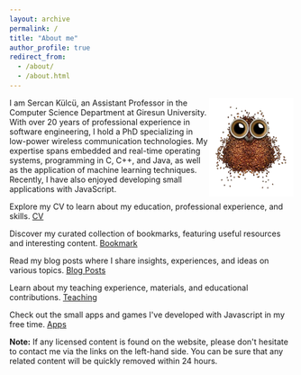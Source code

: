 ```yaml
---
layout: archive
permalink: /
title: "About me"
author_profile: true
redirect_from: 
  - /about/
  - /about.html
---
```


<img align="right" width="150" alt="owl coffee beans" src="/images/owl-coffee-beans.webp">

I am Sercan Külcü, an Assistant Professor in the Computer Science Department at Giresun University. With over 20 years of professional experience in software engineering, I hold a PhD specializing in low-power wireless communication technologies. My expertise spans embedded and real-time operating systems, programming in C, C++, and Java, as well as the application of machine learning techniques. Recently, I have also enjoyed developing small applications with JavaScript.

Explore my CV to learn about my education, professional experience, and skills. [CV](cv)

Discover my curated collection of bookmarks, featuring useful resources and interesting content. [Bookmark](bookmarks)

Read my blog posts where I share insights, experiences, and ideas on various topics. [Blog Posts](blogs)

Learn about my teaching experience, materials, and educational contributions. [Teaching](teaching)

Check out the small apps and games I've developed with Javascript in my free time. [Apps](apps)

**Note:** If any licensed content is found on the website, please don't hesitate to contact me via the links on the left-hand side. You can be sure that any related content will be quickly removed within 24 hours.

<!--
<script data-name="BMC-Widget" data-cfasync="false" src="https://cdnjs.buymeacoffee.com/1.0.0/widget.prod.min.js" data-id="sercankulc" data-description="Support me on Buy me a coffee!" data-message="Thank you for visiting!" data-color="#5F7FFF" data-position="Right" data-x_margin="18" data-y_margin="18"></script>
-->
